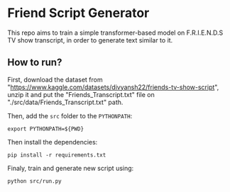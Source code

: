 # Friend Script Generator

This repo aims to train a simple transformer-based model on F.R.I.E.N.D.S TV show transcript, in order to generate text similar to it.

## How to run?

First, download the dataset from "https://www.kaggle.com/datasets/divyansh22/friends-tv-show-script", unzip it and put the "Friends_Transcript.txt" file on "./src/data/Friends_Transcript.txt" path.

Then, add the `src` folder to the `PYTHONPATH`:
```
export PYTHONPATH=${PWD}
```

Then install the dependencies:
```
pip install -r requirements.txt
```
Finaly, train and generate new script using:
```
python src/run.py
```
